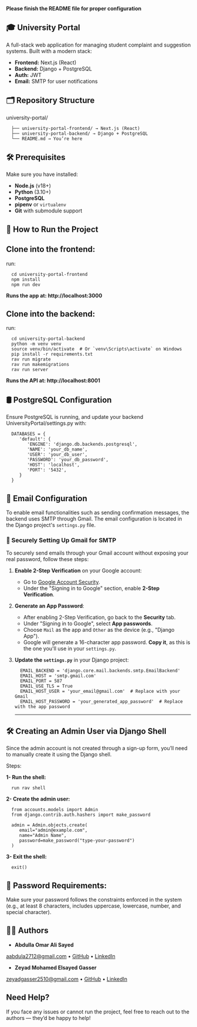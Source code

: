 **Please finish the README file for proper configuration**

## 🎓 University Portal
A full-stack web application for managing student complaint and suggestion systems. Built with a modern stack:

   - **Frontend:** Next.js (React)
   - **Backend:** Django + PostgreSQL
   - **Auth:** JWT
   - **Email:** SMTP for user notifications



## 🗂 Repository Structure
university-portal/

      ├── university-portal-frontend/ → Next.js (React)
      ├── university-portal-backend/ → Django + PostgreSQL
      └── README.md → You’re here




## 🛠 Prerequisites
Make sure you have installed:
- **Node.js** (v18+)
- **Python** (3.10+)
- **PostgreSQL**
- **pipenv** or `virtualenv`
- **Git** with submodule support




## 🚀 How to Run the Project
**Clone into the frontend:**
-
run:

      cd university-portal-frontend
      npm install
      npm run dev
   **Runs the app at: http://localhost:3000**

**Clone into the backend:**
-
run:

      cd university-portal-backend
      python -m venv venv
      source venv/bin/activate  # Or `venv\Scripts\activate` on Windows
      pip install -r requirements.txt
      rav run migrate
      rav run makemigrations
      rav run server

   **Runs the API at: http://localhost:8001**




## 🛢 PostgreSQL Configuration
Ensure PostgreSQL is running, and update your backend UniversityPortal/settings.py with:




      DATABASES = {
         'default': {
            'ENGINE': 'django.db.backends.postgresql',
            'NAME': 'your_db_name',
            'USER': 'your_db_user',
            'PASSWORD': 'your_db_password',
            'HOST': 'localhost',
            'PORT': '5432',
         }
      }





## 📧 Email Configuration
To enable email functionalities such as sending confirmation messages, the backend uses SMTP through Gmail. The email configuration is located in the Django project's `settings.py` file.

### 🔐 Securely Setting Up Gmail for SMTP
To securely send emails through your Gmail account without exposing your real password, follow these steps:

1. **Enable 2-Step Verification** on your Google account:
   - Go to [Google Account Security](https://myaccount.google.com/security).
   - Under the "Signing in to Google" section, enable **2-Step Verification**.

2. **Generate an App Password**:
   - After enabling 2-Step Verification, go back to the **Security** tab.
   - Under "Signing in to Google", select **App passwords**.
   - Choose `Mail` as the app and `Other` as the device (e.g., "Django App").
   - Google will generate a 16-character app password. **Copy it**, as this is the one you'll use in your `settings.py`.

3. **Update the `settings.py`** in your Django project:

         EMAIL_BACKEND = 'django.core.mail.backends.smtp.EmailBackend'
         EMAIL_HOST = 'smtp.gmail.com'
         EMAIL_PORT = 587
         EMAIL_USE_TLS = True
         EMAIL_HOST_USER = 'your_email@gmail.com'  # Replace with your Gmail
         EMAIL_HOST_PASSWORD = 'your_generated_app_password'  # Replace with the app password
      ---------------------------------------------------------------------------------------------------------------------------------------

## 🛠️ Creating an Admin User via Django Shell
Since the admin account is not created through a sign-up form, you’ll need to manually create it using the Django shell.

Steps:

**1- Run the shell:**

      run rav shell

**2- Create the admin user:**

      from accounts.models import Admin 
      from django.contrib.auth.hashers import make_password

      admin = Admin.objects.create(
         email="admin@example.com",
         name="Admin Name",
         password=make_password("type-your-password")
      )

**3- Exit the shell:**

      exit()
      
## **🔐 Password Requirements:**

Make sure your password follows the constraints enforced in the system (e.g., at least 8 characters, includes uppercase, lowercase, number, and special character).

## 👨‍💻 Authors
   - **Abdulla Omar Ali Sayed**

aabdula2712@gmail.com • [GitHub](https://github.com/Abdulla-2712) • [LinkedIn](httpsl://linkedin.com/in/abdulla-omar-ali)

- **Zeyad Mohamed Elsayed Gasser**

zeyadgasser2510@gmail.com • [GitHub](https://github.com/ZEYAD-GASSER) • [LinkedIn](https://www.linkedin.com/in/zeyad-gasser-699852272/)
## Need Help?

If you face any issues or cannot run the project, feel free to reach out to the authors — they’d be happy to help!
